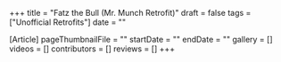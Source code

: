 +++
title = "Fatz the Bull (Mr. Munch Retrofit)"
draft = false
tags = ["Unofficial Retrofits"]
date = ""

[Article]
pageThumbnailFile = ""
startDate = ""
endDate = ""
gallery = []
videos = []
contributors = []
reviews = []
+++